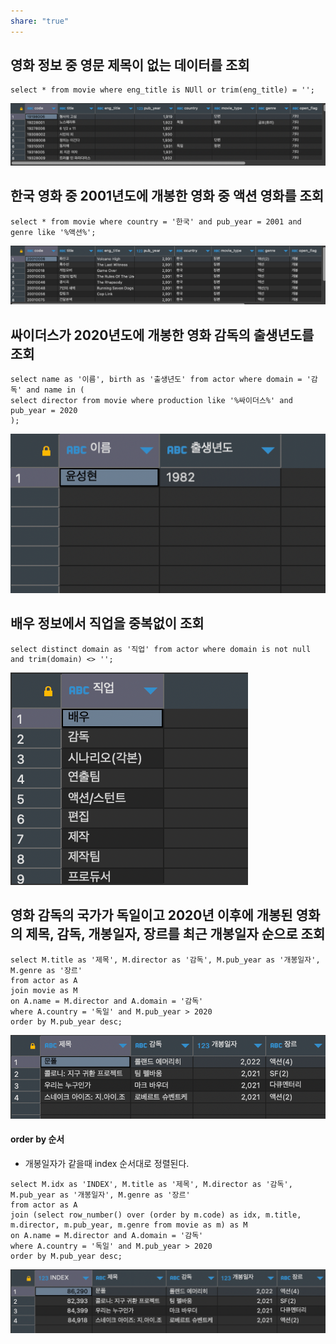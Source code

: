 ```yaml
---
share: "true"
---
```


## 영화 정보 중 영문 제목이 없는 데이터를 조회

```mysql
select * from movie where eng_title is NUll or trim(eng_title) = '';
```
![Pasted image 20231031100555.png](./imgs/Pasted%20image%2020231031100555.png)

## 한국 영화 중 2001년도에 개봉한 영화 중 액션 영화를 조회

```mysql
select * from movie where country = '한국' and pub_year = 2001 and genre like '%액션%';
```
![Pasted image 20231031100613.png](./imgs/Pasted%20image%2020231031100613.png)
## 싸이더스가 2020년도에 개봉한 영화 감독의 출생년도를 조회

```mysql
select name as '이름', birth as '출생년도' from actor where domain = '감독' and name in (
select director from movie where production like '%싸이더스%' and pub_year = 2020
);
```
![Pasted image 20231031100627.png](./imgs/Pasted%20image%2020231031100627.png)
## 배우 정보에서 직업을 중복없이 조회

```mysql
select distinct domain as '직업' from actor where domain is not null and trim(domain) <> '';
```
![Pasted image 20231031100639.png](./imgs/Pasted%20image%2020231031100639.png)
## 영화 감독의 국가가 독일이고 2020년 이후에 개봉된 영화의 제목, 감독, 개봉일자, 장르를 최근 개봉일자 순으로 조회

```mysql
select M.title as '제목', M.director as '감독', M.pub_year as '개봉일자', M.genre as '장르'
from actor as A
join movie as M
on A.name = M.director and A.domain = '감독'
where A.country = '독일' and M.pub_year > 2020
order by M.pub_year desc;
```
![Pasted image 20231031100702.png](./imgs/Pasted%20image%2020231031100702.png)

#### order by 순서

- 개봉일자가 같을때 index 순서대로 정렬된다.

```mysql
select M.idx as 'INDEX', M.title as '제목', M.director as '감독', M.pub_year as '개봉일자', M.genre as '장르'
from actor as A
join (select row_number() over (order by m.code) as idx, m.title, m.director, m.pub_year, m.genre from movie as m) as M
on A.name = M.director and A.domain = '감독'
where A.country = '독일' and M.pub_year > 2020
order by M.pub_year desc;
```
![Pasted image 20231031100915.png](./imgs/Pasted%20image%2020231031100915.png)
